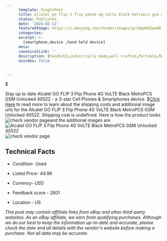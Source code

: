 ```yaml
---
      template: SinglePost
      title: alcatel go flip 3 flip phone 4g volte black metropcs gsm unlocked 4052z
      status: Published
      date: '2023-02-12'
      featuredImage: https://i.ebayimg.com/thumbs/images/g/24gAAOSwwkBjRy-y/s-l225.jpg
      categories: 
      excerpt: >-
        [smartphone,device ,hand held device]
      meta:
      canonicalLink: ''
      description: [handheld,industrially made,well crafted,Portable,Mobile,Compact,Convenient,Lightweight,Maneuverable,Man-portable,Miniature,Carriable,Hand-held,Light,Holdable,Transportable,Mobile device,Pocket-sized,On-the-go,Wireless,Cordless,Compact size,Convenient size, smartphone,device ,hand held device]
      noindex: false
      
        
---
```

$

Stay up to date Alcatel GO FLIP 3 Flip Phone 4G VoLTE Black MetroPCS GSM Unlocked 4052Z - a 3-star Cell Phones & Smartphones device.
$[Click Here](https://www.ebay.com/itm/185616002897?hash=item2b37936f51%3Ag%3A24gAAOSwwkBjRy-y&mkevt=1&mkcid=1&mkrid=711-53200-19255-0&campid=%253CePNCampaignId%253E&customid=%253CreferenceId%253E&toolid=10049) to read more to learn about the shipping costs and additional image urls for the Alcatel GO FLIP 3 Flip Phone 4G VoLTE Black MetroPCS GSM Unlocked 4052Z. Shipping cost is undefined. Here is how the product looks ![check vendor page](https://i.ebayimg.com/thumbs/images/g/24gAAOSwwkBjRy-y/s-l225.jpg)and the additional images are![Alcatel GO FLIP 3 Flip Phone 4G VoLTE Black MetroPCS GSM Unlocked 4052Z](https://i.ebayimg.com/images/g/24gAAOSwwkBjRy-y/s-l1600.jpg)![check vendor page](https://origin-galleryplus.ebayimg.com/ws/web/185616002897_2_0_1/225x225.jpg,https://origin-galleryplus.ebayimg.com/ws/web/185616002897_3_0_1/225x225.jpg)



 ## Technical Facts 



     
      

 - Condition- Used 


      

 - Listed Price- 44.99 


      

 - Currency- USD 


      

 - Feedback score - 2601 


      

 - Location - US 


      
      

 *_This post may contain affiliate links from eBay and other third-party websites. As an eBay affiliate, we earn from qualifying purchases. Although we do our best to keep the information up-to-date and accurate, please check the date and all details with the vendor's website before making a purchase. Not all data may be accurate._*






